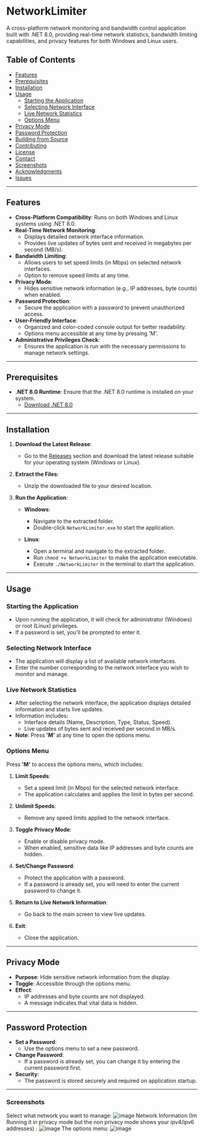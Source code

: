 # NetworkLimiter

A cross-platform network monitoring and bandwidth control application built with .NET 8.0, providing real-time network statistics, bandwidth limiting capabilities, and privacy features for both Windows and Linux users.

## Table of Contents

- [Features](#features)
- [Prerequisites](#prerequisites)
- [Installation](#installation)
- [Usage](#usage)
  - [Starting the Application](#starting-the-application)
  - [Selecting Network Interface](#selecting-network-interface)
  - [Live Network Statistics](#live-network-statistics)
  - [Options Menu](#options-menu)
- [Privacy Mode](#privacy-mode)
- [Password Protection](#password-protection)
- [Building from Source](#building-from-source)
- [Contributing](#contributing)
- [License](#license)
- [Contact](#contact)
- [Screenshots](#screenshots)
- [Acknowledgments](#acknowledgments)
- [Issues](#issues)

---

## Features

- **Cross-Platform Compatibility**: Runs on both Windows and Linux systems using .NET 8.0.
- **Real-Time Network Monitoring**:
  - Displays detailed network interface information.
  - Provides live updates of bytes sent and received in megabytes per second (MB/s).
- **Bandwidth Limiting**:
  - Allows users to set speed limits (in Mbps) on selected network interfaces.
  - Option to remove speed limits at any time.
- **Privacy Mode**:
  - Hides sensitive network information (e.g., IP addresses, byte counts) when enabled.
- **Password Protection**:
  - Secure the application with a password to prevent unauthorized access.
- **User-Friendly Interface**:
  - Organized and color-coded console output for better readability.
  - Options menu accessible at any time by pressing 'M'.
- **Administrative Privileges Check**:
  - Ensures the application is run with the necessary permissions to manage network settings.

---

## Prerequisites

- **.NET 8.0 Runtime**: Ensure that the .NET 8.0 runtime is installed on your system.
  - [Download .NET 8.0](https://dotnet.microsoft.com/download/dotnet/8.0)

---

## Installation

1. **Download the Latest Release**:
   - Go to the [Releases](https://github.com/Swishhyy/NetworkLimiter/releases) section and download the latest release suitable for your operating system (Windows or Linux).

2. **Extract the Files**:
   - Unzip the downloaded file to your desired location.

3. **Run the Application**:

   - **Windows**:
     - Navigate to the extracted folder.
     - Double-click `NetworkLimiter.exe` to start the application.

   - **Linux**:
     - Open a terminal and navigate to the extracted folder.
     - Run `chmod +x NetworkLimiter` to make the application executable.
     - Execute `./NetworkLimiter` in the terminal to start the application.

---

## Usage

### Starting the Application

- Upon running the application, it will check for administrator (Windows) or root (Linux) privileges.
- If a password is set, you'll be prompted to enter it.

### Selecting Network Interface

- The application will display a list of available network interfaces.
- Enter the number corresponding to the network interface you wish to monitor and manage.

### Live Network Statistics

- After selecting the network interface, the application displays detailed information and starts live updates.
- Information includes:
  - Interface details (Name, Description, Type, Status, Speed).
  - Live updates of bytes sent and received per second in MB/s.
- **Note**: Press **'M'** at any time to open the options menu.

### Options Menu

Press **'M'** to access the options menu, which includes:

1. **Limit Speeds**:
   - Set a speed limit (in Mbps) for the selected network interface.
   - The application calculates and applies the limit in bytes per second.

2. **Unlimit Speeds**:
   - Remove any speed limits applied to the network interface.

3. **Toggle Privacy Mode**:
   - Enable or disable privacy mode.
   - When enabled, sensitive data like IP addresses and byte counts are hidden.

4. **Set/Change Password**:
   - Protect the application with a password.
   - If a password is already set, you will need to enter the current password to change it.

5. **Return to Live Network Information**:
   - Go back to the main screen to view live updates.

6. **Exit**:
   - Close the application.

---

## Privacy Mode

- **Purpose**: Hide sensitive network information from the display.
- **Toggle**: Accessible through the options menu.
- **Effect**:
  - IP addresses and byte counts are not displayed.
  - A message indicates that vital data is hidden.

---

## Password Protection

- **Set a Password**:
  - Use the options menu to set a new password.
- **Change Password**:
  - If a password is already set, you can change it by entering the current password first.
- **Security**:
  - The password is stored securely and required on application startup.

---

### Screenshots

Select what network you want to manage:
![image](https://github.com/user-attachments/assets/d890d51c-4fb1-467f-b1f6-7ebae4685c5c)
Network Information (Im Running it in privacy mode but the non privacy mode shows your ipv4/ipv6 addresses) :
![image](https://github.com/user-attachments/assets/2d8f37b7-69a5-4f3b-892a-93a32b8685ab)
The options menu:
![image](https://github.com/user-attachments/assets/bcad9336-c18b-4330-bd21-da6729d2de79)



